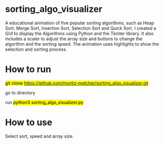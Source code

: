 # sorting_algo_visualizer

A educational animation of five popular sorting algorithms, such as Heap Sort, Merge Sort, Insertion Sort, Selection Sort and Quick Sort. 
I created a GUI to display the Algorithms using Python and the Tkinter library.
It also includes a scaler to adjust the array size and buttons to change the algorithm and the sorting speed.
The animation uses highlights to show the selection and sorting process.

# How to run

<mark style="background-color: #FFFF00"> git clone https://github.com/moritz-melcher/sorting_algo_visualizer.git </mark>

go to directory

run <mark style="background-color: #FFFF00"> python3 sorting_algo_visualizer.py </mark>

# How to use
Select sort, speed and array size.
